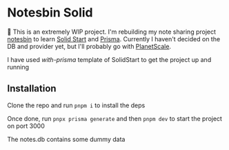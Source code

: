 # Notesbin Solid

:construction: This is an extremely WIP project. I'm rebuilding my note sharing project [notesbin](https://github.com/flashblaze/notesbin) to learn [Solid Start](https://start.solidjs.com/getting-started/what-is-solidstart) and [Prisma](https://www.prisma.io). Currently I haven't decided on the DB and provider yet, but I'll probably go with [PlanetScale](https://planetscale.com/).

I have used _with-prisma_ template of SolidStart to get the project up and running

## Installation

Clone the repo and run `pnpm i` to install the deps

Once done, run `pnpx prisma generate` and then `pnpm dev` to start the project on port 3000

The notes.db contains some dummy data
